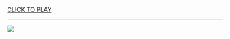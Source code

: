 
<a href="https://premium76.site?title=escape_games_unblocked_at_school&ref=13M">CLICK TO PLAY</a></h3>
<hr>

<a href="https://premium76.site?title=escape_games_unblocked_at_school&ref=13M"><img src="https://clearcache.store/games.png"></a>


